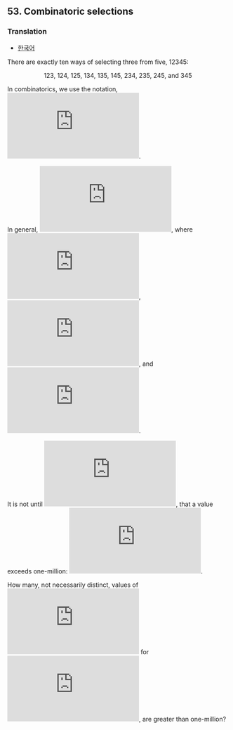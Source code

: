 ## 53. Combinatoric selections

### Translation
* [한국어](./translation-ko.md)

There are exactly ten ways of selecting three from five, 12345:

<p align="center">
  123, 124, 125, 134, 135, 145, 234, 235, 245, and 345
</p>

In combinatorics, we use the notation, ![\binom{5}{3} = 10](https://latex.codecogs.com/svg.latex?%5Cbinom%7B5%7D%7B3%7D%20%3D%2010).

In general, ![\binom{n}{r} = \frac{n!}{r!(n-r)!}](https://latex.codecogs.com/svg.latex?%5Cbinom%7Bn%7D%7Br%7D%20%3D%20%5Cfrac%7Bn%21%7D%7Br%21%28n-r%29%21%7D), where ![r \leq n](https://latex.codecogs.com/svg.latex?r%20%5Cleq%20n), ![n! = n \times (n-1) \times ... \times 3 \times 2 \times 1](https://latex.codecogs.com/svg.latex?n%21%20%3D%20n%20%5Ctimes%20%28n-1%29%20%5Ctimes%20...%20%5Ctimes%203%20%5Ctimes%202%20%5Ctimes%201), and ![0! = 1](https://latex.codecogs.com/svg.latex?0%21%20%3D%201).

It is not until ![n = 23](https://latex.codecogs.com/svg.latex?n%20%3D%2023), that a value exceeds one-million: ![\binom{23}{10} = 1144066](https://latex.codecogs.com/svg.latex?%5Cbinom%7B23%7D%7B10%7D%20%3D%201144066).

How many, not necessarily distinct, values of ![\binom{n}{r}](https://latex.codecogs.com/svg.latex?%5Cbinom%7Bn%7D%7Br%7D) for ![1 \leq n \leq 100](https://latex.codecogs.com/svg.latex?1%20%5Cleq%20n%20%5Cleq%20100), are greater than one-million?
